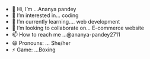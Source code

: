 - 👋 Hi, I’m ...Ananya pandey
- 👀 I’m interested in... coding
- 🌱 I’m currently learning.... web development
- 💞️ I’m looking to collaborate on... E-commerce website
- 📫 How to reach me ...@ananya-pandey2711
- 😄 Pronouns: ...  She/her
- ⚡ Game: ...Boxing

<!---
ananya-pandey2711/ananya-pandey2711 is a ✨ special ✨ repository because its `README.md` (this file) appears on your GitHub profile.
You can click the Preview link to take a look at your changes.
--->
